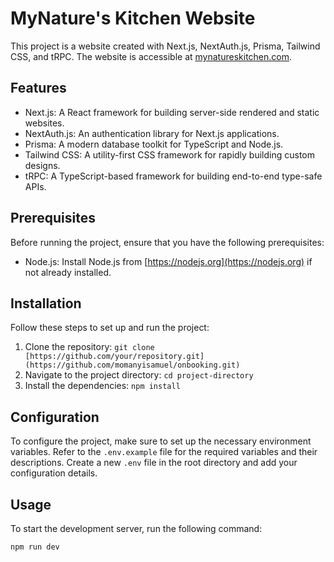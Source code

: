# MyNature's Kitchen Website

This project is a website created with Next.js, NextAuth.js, Prisma, Tailwind CSS, and tRPC. The website is accessible at [mynatureskitchen.com](https://mynatureskitchen.com).

## Features

- Next.js: A React framework for building server-side rendered and static websites.
- NextAuth.js: An authentication library for Next.js applications.
- Prisma: A modern database toolkit for TypeScript and Node.js.
- Tailwind CSS: A utility-first CSS framework for rapidly building custom designs.
- tRPC: A TypeScript-based framework for building end-to-end type-safe APIs.

## Prerequisites

Before running the project, ensure that you have the following prerequisites:

- Node.js: Install Node.js from [https://nodejs.org](https://nodejs.org) if not already installed.

## Installation

Follow these steps to set up and run the project:

1. Clone the repository: `git clone [https://github.com/your/repository.git](https://github.com/momanyisamuel/onbooking.git)`
2. Navigate to the project directory: `cd project-directory`
3. Install the dependencies: `npm install`

## Configuration

To configure the project, make sure to set up the necessary environment variables. Refer to the `.env.example` file for the required variables and their descriptions. Create a new `.env` file in the root directory and add your configuration details.

## Usage

To start the development server, run the following command:

`npm run dev`
